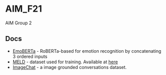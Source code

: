 # AIM_F21
AIM Group 2

## Docs
* [EmoBERTa](https://arxiv.org/pdf/2108.12009v1.pdf) - RoBERTa-based for emotion recognition by concatenating 3 ordered inputs
* [MELD](https://arxiv.org/pdf/1810.02508v6.pdf) - dataset used for training. Available at [here](https://github.com/declare-lab/MELD/tree/master/data/MELD)
* [ImageChat](https://arxiv.org/pdf/1811.00945v2.pdf) - a image grounded conversations dataset.
